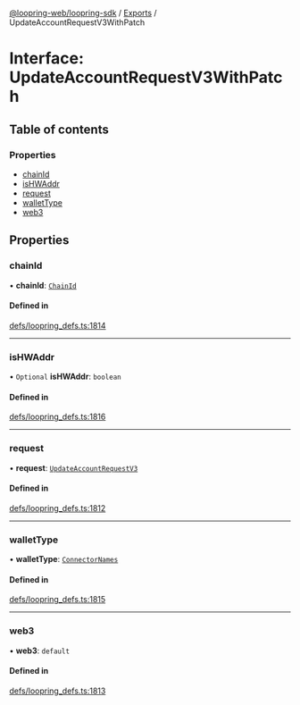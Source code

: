 [@loopring-web/loopring-sdk](../README.md) / [Exports](../modules.md) / UpdateAccountRequestV3WithPatch

# Interface: UpdateAccountRequestV3WithPatch

## Table of contents

### Properties

- [chainId](UpdateAccountRequestV3WithPatch.md#chainid)
- [isHWAddr](UpdateAccountRequestV3WithPatch.md#ishwaddr)
- [request](UpdateAccountRequestV3WithPatch.md#request)
- [walletType](UpdateAccountRequestV3WithPatch.md#wallettype)
- [web3](UpdateAccountRequestV3WithPatch.md#web3)

## Properties

### chainId

• **chainId**: [`ChainId`](../enums/ChainId.md)

#### Defined in

[defs/loopring_defs.ts:1814](https://github.com/Loopring/loopring_sdk/blob/1830d54/src/defs/loopring_defs.ts#L1814)

___

### isHWAddr

• `Optional` **isHWAddr**: `boolean`

#### Defined in

[defs/loopring_defs.ts:1816](https://github.com/Loopring/loopring_sdk/blob/1830d54/src/defs/loopring_defs.ts#L1816)

___

### request

• **request**: [`UpdateAccountRequestV3`](UpdateAccountRequestV3.md)

#### Defined in

[defs/loopring_defs.ts:1812](https://github.com/Loopring/loopring_sdk/blob/1830d54/src/defs/loopring_defs.ts#L1812)

___

### walletType

• **walletType**: [`ConnectorNames`](../enums/ConnectorNames.md)

#### Defined in

[defs/loopring_defs.ts:1815](https://github.com/Loopring/loopring_sdk/blob/1830d54/src/defs/loopring_defs.ts#L1815)

___

### web3

• **web3**: `default`

#### Defined in

[defs/loopring_defs.ts:1813](https://github.com/Loopring/loopring_sdk/blob/1830d54/src/defs/loopring_defs.ts#L1813)
